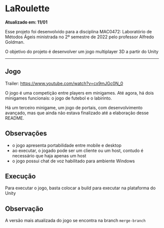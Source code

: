 # LaRoulette

**Atualizado em: 11/01**

Esse projeto foi desenvolvido para a disciplina MAC0472: Laboratório de Métodos Ágeis ministrada no 2º semestre de 2022 pelo professor Alfredo Goldman.

O objetivo do projeto é desenvolver um jogo multiplayer 3D a partir do Unity

---- 

## Jogo

Trailer: https://www.youtube.com/watch?v=cx9mJGc0N_0

O jogo é uma competição entre players em minigames. Até agora, há dois minigames funcionais: o jogo de futebol e o labirinto.

Há um terceiro minigame, um jogo de portais, com desenvolvimento avançado, mas que ainda não estava finalizado até a elaboração desse README.

## Observações

- o jogo apresenta portabilidade entre mobile e desktop
- ao executar, o jogado pode ser um cliente ou um host, contudo é necessário que haja apenas um host
- o jogo possui chat de voz habilitado para ambiente Windows

## Execução

Para executar o jogo, basta colocar a build para executar na plataforma do Unity

## Observação

A versão mais atualizada do jogo se encontra na branch `merge-branch`
